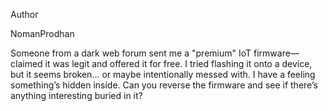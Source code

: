 Author

NomanProdhan

Someone from a dark web forum sent me a "premium" IoT firmware—claimed it was legit and offered it for free. I tried flashing it onto a device, but it seems broken... or maybe intentionally messed with. I have a feeling something’s hidden inside. Can you reverse the firmware and see if there’s anything interesting buried in it?
